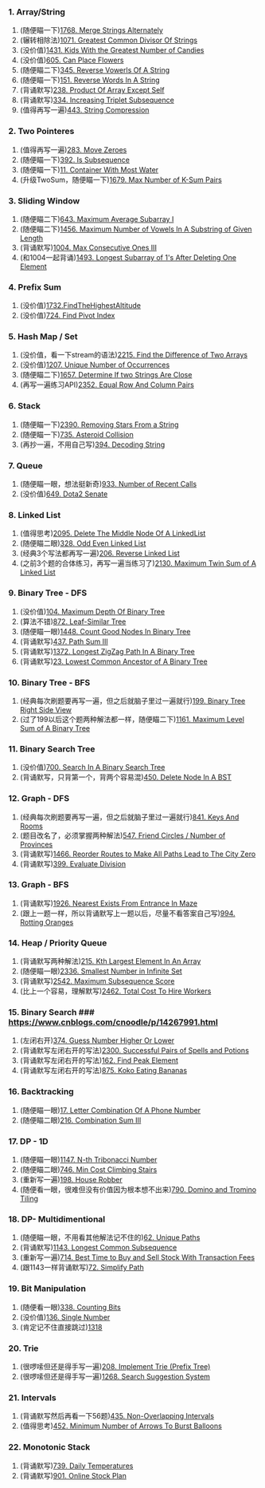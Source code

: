 ### 1. Array/String

1.  (随便瞄一下)[1768. Merge Strings Alternately](https://github.com/yuchenwang2011/Java-Practice/blob/master/1500-1800/1750-1800/1768.MergeStringsAlternately.java)
2.  (辗转相除法)[1071. Greatest Common Divisor Of Strings](https://github.com/yuchenwang2011/Java-Practice/blob/master/901-1200/1050-1100/1071.GreatestCommonDivisorOfStrings.java)
3.  (没价值)[1431. Kids With the Greatest Number of Candies](https://github.com/yuchenwang2011/Java-Practice/blob/master/1200-1500/1400-1450/1431.KidsWithTheGreatestNumberOfCandies.java)
4.   (没价值)[605. Can Place Flowers](https://github.com/yuchenwang2011/Java-Practice/blob/master/601-900/601-650/605.CanPlaceFlowers.java)
5.   (随便瞄二下)[345. Reverse Vowerls Of A String](https://github.com/yuchenwang2011/Java-Practice/blob/master/301-600/301-350/345.ReverseVowelsOfAString.java)
6.   (随便瞄一下)[151. Reverse Words In A String](https://github.com/yuchenwang2011/Java-Practice/blob/master/1-300/151-200/151.ReverseWordsInAString.java)
7.   (背诵默写)[238. Product Of Array Except Self](https://github.com/yuchenwang2011/Java-Practice/blob/master/1-300/201-250/238.ProductOfArrayExceptSelf.java)
8.   (背诵默写)[334. Increasing Triplet Subsequence](https://github.com/yuchenwang2011/Java-Practice/blob/master/301-600/301-350/334.IncreasingTripletSubsequence.java)
9.   (值得再写一遍)[443. String Compression](https://github.com/yuchenwang2011/Java-Practice/blob/master/301-600/401-450/443.StringCompression.java)

### 2. Two Pointeres
1.  (值得再写一遍)[283. Move Zeroes](https://github.com/yuchenwang2011/Java-Practice/blob/master/1-300/251-300/283.MoveZeroes.java)
2.  (随便瞄一下)[392. Is Subsequence](https://github.com/yuchenwang2011/Java-Practice/blob/master/301-600/351-400/392.IsSubsequence.java)
3.  (随便瞄一下)[11. Container With Most Water](https://github.com/yuchenwang2011/Java-Practice/blob/master/1-300/1-50/11.ContainerWIthMostWater.java)
4.  (升级TwoSum，随便瞄一下)[1679. Max Number of K-Sum Pairs](https://github.com/yuchenwang2011/Java-Practice/blob/master/1500-1800/1650-1700/1679.MaxNumberOfK-SumPairs.java)

### 3. Sliding Window
1.  (随便瞄二下)[643. Maximum Average Subarray I](https://github.com/yuchenwang2011/Java-Practice/blob/master/601-900/601-650/643.MaximumAverageSubarrayI.java)
2.  (随便瞄二下)[1456. Maximum Number of Vowels In A Substring of Given Length](https://github.com/yuchenwang2011/Java-Practice/blob/master/1200-1500/1450-1500/1456.MaximumNumberOfVowelsInASubstringOfGivenLengt.java)
3.  (背诵默写)[1004. Max Consecutive Ones III](https://github.com/yuchenwang2011/Java-Practice/blob/master/901-1200/1001-1050/1004.MaxConsecutiveOnesIII.java)
4.  (和1004一起背诵)[1493. Longest Subarray of 1's After Deleting One Element](https://github.com/yuchenwang2011/Java-Practice/blob/master/1200-1500/1450-1500/1493.LongestSubarrayof1sAfterDeletingOneElement.java)

### 4. Prefix Sum
1.  (没价值)[1732.FindTheHighestAltitude](https://github.com/yuchenwang2011/Java-Practice/blob/master/1500-1800/1700-1750/1732.FindTheHighestAltitude.java)
2.  (没价值)[724. Find Pivot Index](https://github.com/yuchenwang2011/Java-Practice/blob/master/601-900/700-750/724.FindPivotIndex.java)

### 5. Hash Map / Set
1.  (没价值，看一下stream的语法)[2215. Find the Difference of Two Arrays](https://github.com/yuchenwang2011/Java-Practice/blob/master/2100-2400/2200-2250/2215.FindTheDifferenceOfTwoArrays)
2.  (没价值)[1207. Unique Number of Occurrences](https://github.com/yuchenwang2011/Java-Practice/blob/master/1200-1500/1200-1250/1207.UniqueNumberOfOccurrences)
3.  (随便瞄二下)[1657. Determine If two Strings Are Close](https://github.com/yuchenwang2011/Java-Practice/blob/master/1500-1800/1650-1700/1657.DetermineIfTwoStringsAreClose)
4.  (再写一遍练习API)[2352. Equal Row And Column Pairs](https://github.com/yuchenwang2011/Java-Practice/blob/master/2100-2400/2350-2400/2352.EqualRowAndColumnPairs)

### 6. Stack
1.  (随便瞄一下)[2390. Removing Stars From a String](https://github.com/yuchenwang2011/Java-Practice/blob/master/2100-2400/2350-2400/2390.RemovingStarsFromAString)
2.  (随便瞄一下)[735. Asteroid Collision](https://github.com/yuchenwang2011/Java-Practice/blob/master/601-900/700-750/735.AsteroidCollision)
3.  (再抄一遍，不用自己写)[394. Decoding String](https://github.com/yuchenwang2011/Java-Practice/blob/master/301-600/351-400/394.DecodingString)

### 7. Queue
1.  (随便瞄一眼，想法挺新奇)[933. Number of Recent Calls](https://github.com/yuchenwang2011/Java-Practice/blob/master/901-1200/901-950/933.NumberOfRecentCalls)
2.  (没价值)[649. Dota2 Senate](https://github.com/yuchenwang2011/Java-Practice/blob/master/601-900/601-650/649.Dota2Senate)

### 8. Linked List
1.  (值得思考)[2095. Delete The Middle Node Of A LinkedList](https://github.com/yuchenwang2011/Java-Practice/blob/master/1800-2100/2050-2100/2095.DeleteTheMiddleNodeOfALinkedList)
2.  (随便瞄二眼)[328. Odd Even Linked List](https://github.com/yuchenwang2011/Java-Practice/blob/master/301-600/301-350/328.OddEvenLInkedList.java)
3.  (经典3个写法都再写一遍)[206. Reverse Linked List](https://github.com/yuchenwang2011/Java-Practice/blob/master/1-300/201-250/206.ReverseLinkedList.java)
4.  (之前3个题的合体练习，再写一遍当练习了)[2130. Maximum Twin Sum of A Linked List](https://github.com/yuchenwang2011/Java-Practice/blob/master/2100-2400/2100-2150/2130.MaximumTwinSumOfALinkedList)

### 9. Binary Tree - DFS
1.  (没价值)[104. Maximum Depth Of Binary Tree](https://github.com/yuchenwang2011/Java-Practice/blob/master/1-300/101-150/104.MaximumDepthOfBinaryTree.java)
2.  (算法不错)[872. Leaf-Similar Tree](https://github.com/yuchenwang2011/Java-Practice/blob/master/601-900/850-900/872.Leaf-SimilarTrees)
3.  (随便瞄一眼)[1448. Count Good Nodes In Binary Tree](https://github.com/yuchenwang2011/Java-Practice/blob/master/1200-1500/1400-1450/1448.CountGoodNodesInBinaryTree)
4.  (背诵默写)[437. Path Sum III](https://github.com/yuchenwang2011/Java-Practice/blob/master/301-600/401-450/437.PathSumIII)
5.  (背诵默写)[1372. Longest ZigZag Path In A Binary Tree](https://github.com/yuchenwang2011/Java-Practice/blob/master/1200-1500/1350-1400/1372.LongestZigZagPathInABinaryTree)
6.  (背诵默写)[23. Lowest Common Ancestor of A Binary Tree](https://github.com/yuchenwang2011/Java-Practice/blob/master/1-300/201-250/236.LowestCommonAncestorOfABinaryTree.java)

### 10. Binary Tree - BFS
1.  (经典每次刷题要再写一遍，但之后就脑子里过一遍就行)[199. Binary Tree Right Side View](https://github.com/yuchenwang2011/Java-Practice/blob/master/1-300/151-200/199.BinaryTreeRightSideView.java)
2.  (过了199以后这个题两种解法都一样，随便瞄二下)[1161. Maximum Level Sum of A Binary Tree](https://github.com/yuchenwang2011/Java-Practice/blob/master/901-1200/1150-1200/1161.MaximumLevelSumOfABinaryTree.java)

### 11. Binary Search Tree
1.  (没价值)[700. Search In A Binary Search Tree](https://github.com/yuchenwang2011/Java-Practice/blob/master/601-900/700-750/700.SearchInABinarySearchTree)
2.  (背诵默写，只背第一个，背两个容易混)[450. Delete Node In A BST](https://github.com/yuchenwang2011/Java-Practice/blob/master/301-600/401-450/450.DeleteNodeInABST.java)

### 12. Graph - DFS
1.  (经典每次刷题要再写一遍，但之后就脑子里过一遍就行)[841. Keys And Rooms](https://github.com/yuchenwang2011/Java-Practice/blob/master/601-900/800-850/841.KeysAndRooms)
2.  (题目改名了，必须掌握两种解法)[547. Friend Circles / Number of Provinces](https://github.com/yuchenwang2011/Java-Practice/blob/master/301-600/501-550/547.FriendCircles.java)
3.  (背诵默写)[1466. Reorder Routes to Make All Paths Lead to The City Zero](https://github.com/yuchenwang2011/Java-Practice/blob/master/1200-1500/1450-1500/1466.ReorderRoutesToMakeAllPathsLeadToTheCityZero)
4.  (背诵默写)[399. Evaluate Division](https://github.com/yuchenwang2011/Java-Practice/blob/master/301-600/351-400/399.EvaluateDivision.java)

### 13. Graph - BFS
1.  (背诵默写)[1926. Nearest Exists From Entrance In Maze](https://github.com/yuchenwang2011/Java-Practice/blob/master/1800-2100/1900-1950/1926.NearestExistFromEntranceInMaze)
2.  (跟上一题一样，所以背诵默写上一题以后，尽量不看答案自己写)[994. Rotting Oranges](https://github.com/yuchenwang2011/Java-Practice/blob/master/901-1200/950-1000/994.RottingOranges.java)

### 14. Heap / Priority Queue
1.  (背诵默写两种解法)[215. Kth Largest Element In An Array](https://github.com/yuchenwang2011/Java-Practice/blob/master/1-300/201-250/215.KthLargestElementInAnArray.java)
2.  (随便瞄一眼)[2336. Smallest Number in Infinite Set](https://github.com/yuchenwang2011/Java-Practice/blob/master/2100-2400/2300-2350/2336.SmallestNumberInInfiniteSet)
3.  (背诵默写)[2542. Maximum Subsequence Score](https://github.com/yuchenwang2011/Java-Practice/blob/master/2400-2700/2500-2550/2542.MaximumSubsequenceScore)
4.  (比上一个容易，理解默写)[2462. Total Cost To Hire Workers](https://github.com/yuchenwang2011/Java-Practice/blob/master/2400-2700/2400-2450/2462.TotalCostToHireKWorkers)

### 15. Binary Search ### https://www.cnblogs.com/cnoodle/p/14267991.html
1. (左闭右开)[374. Guess Number Higher Or Lower](https://github.com/yuchenwang2011/Java-Practice/blob/master/301-600/351-400/374.GuessNumberHigherOrLower)
2. (背诵默写左闭右开的写法)[2300. Successful Pairs of Spells and Potions](https://github.com/yuchenwang2011/Java-Practice/blob/master/2100-2400/2300-2350/2300.SuccessfulPairsOfSpellsAndPotions)
3. (背诵默写左闭右开的写法)[162. Find Peak Element](https://github.com/yuchenwang2011/Java-Practice/blob/master/1-300/151-200/162.FindPeakElement.java)
4. (背诵默写左闭右开的写法)[875. Koko Eating Bananas](https://github.com/yuchenwang2011/Java-Practice/blob/master/601-900/850-900/875.KokoEatingBananas)

### 16. Backtracking ###
1. (随便瞄一眼)[17. Letter Combination Of A Phone Number](https://github.com/yuchenwang2011/Java-Practice/blob/master/1-300/1-50/17.LetterCombinationsOfAPhoneNumber.java)
2. (随便瞄二眼)[216. Combination Sum III](https://github.com/yuchenwang2011/Java-Practice/blob/master/1-300/201-250/216.CombinationSumIII.java)

### 17. DP - 1D ###
1. (随便瞄一眼)[1147. N-th Tribonacci Number](https://github.com/yuchenwang2011/Java-Practice/blob/master/901-1200/1100-1150/1137.N-thTribonacciNumber)
2. (随便瞄二眼)[746. Min Cost Climbing Stairs](https://github.com/yuchenwang2011/Java-Practice/blob/master/601-900/700-750/746.MinCostClimbingStairs)
3. (重新写一遍)[198. House Robber](https://github.com/yuchenwang2011/Java-Practice/blob/master/1-300/151-200/198.HouseRobber.java)
4. (随便看一眼，很难但没有价值因为根本想不出来)[790. Domino and Tromino Tiling](https://github.com/yuchenwang2011/Java-Practice/blob/master/601-900/751-800/790.DominoAndTrominoTiling)

### 18. DP- Multidimentional ###
1. (随便瞄一眼，不用看其他解法记不住的)[62. Unique Paths](https://github.com/yuchenwang2011/Java-Practice/blob/master/1-300/51-100/62.UniquePaths.java)
2. (背诵默写)[1143. Longest Common Subsequence](https://github.com/yuchenwang2011/Java-Practice/blob/master/901-1200/1100-1150/1143.LongestCommonSubsequence)
3. (重新写一遍)[714. Best Time to Buy and Sell Stock With Transaction Fees](https://github.com/yuchenwang2011/Java-Practice/blob/master/601-900/700-750/714.BestTimeToBuyAndSellStockWithTransactionFee)
4. (跟1143一样背诵默写)[72. Simplify Path](https://github.com/yuchenwang2011/Java-Practice/blob/master/1-300/51-100/72.EditDistance.java)

### 19. Bit Manipulation ###
1. (随便看一眼)[338. Counting Bits](https://github.com/yuchenwang2011/Java-Practice/blob/master/301-600/301-350/338.CountingBits.java)
2. (没价值)[136. Single Number](https://github.com/yuchenwang2011/Java-Practice/blob/master/1-300/101-150/136.SingleNumber.java)
3. (肯定记不住直接跳过)[1318]()

### 20. Trie ###
1. (很啰嗦但还是得手写一遍)[208. Implement Trie (Prefix Tree)](https://github.com/yuchenwang2011/Java-Practice/blob/master/1-300/201-250/208.ImplementTrie(Prefix%20Tree).java)
2. (很啰嗦但还是得手写一遍)[1268. Search Suggestion System](https://github.com/yuchenwang2011/Java-Practice/blob/master/1200-1500/1250-1300/1268.SearchSuggestionSystem)

### 21. Intervals ###
1. (背诵默写然后再看一下56题)[435. Non-Overlapping Intervals](https://github.com/yuchenwang2011/Java-Practice/blob/master/301-600/401-450/435.Non-OverlappingIntervals)
2. (值得思考)[452. Minimum Number of Arrows To Burst Balloons](https://github.com/yuchenwang2011/Java-Practice/blob/master/301-600/450-500/452.MinimumNumberOfArrowsToBurstBalloons)

### 22. Monotonic Stack ###
1. (背诵默写)[739. Daily Temperatures](https://github.com/yuchenwang2011/Java-Practice/blob/master/601-900/700-750/739.DailyTemperatures)
2. (背诵默写)[901. Online Stock Plan](https://github.com/yuchenwang2011/Java-Practice/blob/master/901-1200/901-950/901.OnlineStockPlan)
